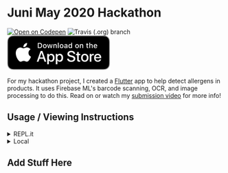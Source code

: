 # Juni May 2020 Hackathon 

[![Open on Codepen](https://img.shields.io/badge/Codepen-ready--to--code-blue?logo=codepen&style=for-the-badge)](https://gitpod.io/#https://github.com/gideon357/Juni-May-Hackathon)
![Travis (.org) branch](https://img.shields.io/travis/gideon357/Juni-May-Hackathon/master?style=for-the-badge)
![Download on the App Store](https://raw.githubusercontent.com/Gideon357/Juni-May-Hackathon/master/uploads/Download_on_the_App_Store_Badge_US-UK_RGB_blk_092917.svg)

For my hackathon project, I created a [Flutter](flutter.dev) app to help detect allergens in products. It uses Firebase ML's barcode scanning, OCR, and image processing to do this. Read on or watch my [submission video](example.com) for more info!

## Usage / Viewing Instructions
<details>
<summary> REPL.it </summary>
 Unfortunatley, repl doesn't support flutter, but feel free to read the code. Follow the link to the codepen to see it in action. To see the decompiled APK, which is in Java, go to the 'Java' folder. The Dart code is in 'lib/.'
</details>

<details>
  <summary>Local</summary>
  Just clone the repo, cd into the app directory, and flutter run!
</details>

## Add Stuff Here
